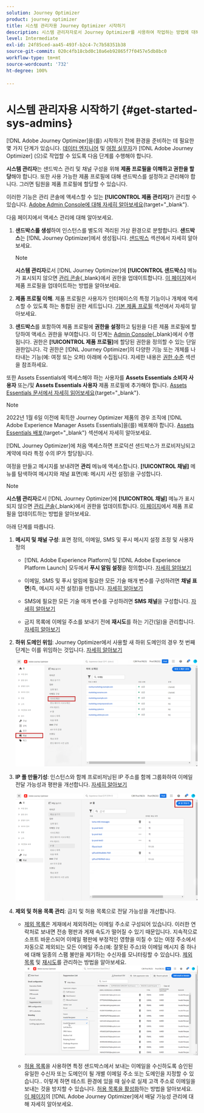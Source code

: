 ```yaml
---
solution: Journey Optimizer
product: journey optimizer
title: 시스템 관리자용 Journey Optimizer 시작하기
description: 시스템 관리자자로서 Journey Optimizer를 사용하여 작업하는 방법에 대해 자세히 알아보십시오
level: Intermediate
exl-id: 24f85ced-aa45-493f-b2c4-7c7b58351b38
source-git-commit: 020c4fb18cbd0c10a6eb92865f7f0457e5db8bc0
workflow-type: tm+mt
source-wordcount: '732'
ht-degree: 100%

---
```


# 시스템 관리자용 시작하기 {#get-started-sys-admins}

[!DNL Adobe Journey Optimizer]을(를) 시작하기 전에 환경을 준비하는 데 필요한 몇 가지 단계가 있습니다.  [데이터 엔지니어](data-engineer.md) 및 [여정 실무자](marketer.md)가 [!DNL Adobe Journey Optimizer] (으)로 작업할 수 있도록 다음 단계를 수행해야 합니다.


**시스템 관리자**&#x200B;는 샌드박스 관리 및 채널 구성을 위해 **제품 프로필을 이해하고 권한을 할당**&#x200B;해야 합니다. 또한 사용 가능한 제품 프로필에 대해 샌드박스를 설정하고 관리해야 합니다. 그러면 팀원을 제품 프로필에 할당할 수 있습니다.

이러한 기능은 관리 콘솔에 액세스할 수 있는 **[!UICONTROL 제품 관리자]**&#x200B;가 관리할 수 있습니다. [Adobe Admin Console에 대해 자세히 알아보세요](https://helpx.adobe.com/kr/enterprise/admin-guide.html){target=&quot;_blank&quot;}.

다음 페이지에서 액세스 관리에 대해 알아보세요.

1. **샌드박스를 생성**&#x200B;하여 인스턴스를 별도의 격리된 가상 환경으로 분할합니다. **샌드박스**&#x200B;는 [!DNL Journey Optimizer]에서 생성됩니다. [샌드박스](../../administration/sandboxes.md) 섹션에서 자세히 알아보세요.

   >[!NOTE]
   >**시스템 관리자**&#x200B;로서 [!DNL Journey Optimizer]에 **[!UICONTROL 샌드박스]** 메뉴가 표시되지 않으면 [관리 콘솔](https://adminconsole.adobe.com/){_blank}에서 권한을 업데이트합니다. [이 페이지](../../administration/permissions.md#edit-product-profile)에서 제품 프로필을 업데이트하는 방법을 알아보세요.

1. **제품 프로필 이해**. 제품 프로필은 사용자가 인터페이스의 특정 기능이나 개체에 액세스할 수 있도록 하는 통합된 권한 세트입니다. [기본 제품 프로필](../../administration/ootb-product-profiles.md) 섹션에서 자세히 알아보세요.

1. **샌드박스**&#x200B;를 포함하여 제품 프로필에 **권한을 설정**&#x200B;하고 팀원을 다른 제품 프로필에 할당하여 액세스 권한을 부여합니다. 이 단계는 [Admin Console](https://adminconsole.adobe.com/){_blank}에서 수행됩니다. 권한은 **[!UICONTROL 제품 프로필]**&#x200B;에 할당된 권한을 정의할 수 있는 단일 권한입니다. 각 권한은 [!DNL Journey Optimizer]의 다양한 기능 또는 개체를 나타내는 기능(예: 여정 또는 오퍼) 아래에 수집됩니다. 자세한 내용은 [권한 수준](../../administration/high-low-permissions.md) 섹션을 참조하세요.

또한 Assets Essentials에 액세스해야 하는 사용자를 **Assets Essentials 소비자 사용자** 또는/및 **Assets Essentials 사용자** 제품 프로필에 추가해야 합니다. [Assets Essentials 문서에서 자세히 읽어보세요](https://experienceleague.adobe.com/docs/experience-manager-assets-essentials/help/deploy-administer.html?lang=ko){target=&quot;_blank&quot;}.

>[!NOTE]
>2022년 1월 6일 이전에 획득한 Journey Optimizer 제품의 경우 조직에 [!DNL Adobe Experience Manager Assets Essentials]을(를) 배포해야 합니다. [Assets Essentials 배포](https://experienceleague.adobe.com/docs/experience-manager-assets-essentials/help/deploy-administer.html){target=&quot;_blank&quot;} 섹션에서 자세히 알아보세요.

[!DNL Journey Optimizer]에 처음 액세스하면 프로덕션 샌드박스가 프로비저닝되고 계약에 따라 특정 수의 IP가 할당됩니다.

여정을 만들고 메시지를 보내려면 **관리** 메뉴에 액세스합니다. **[!UICONTROL 채널]** 메뉴를 탐색하여 메시지와 채널 표면(예: 메시지 사전 설정)을 구성합니다.

>[!NOTE]
>**시스템 관리자**&#x200B;로서 [!DNL Journey Optimizer]에 **[!UICONTROL 채널]** 메뉴가 표시되지 않으면 [관리 콘솔](https://adminconsole.adobe.com/){_blank}에서 권한을 업데이트합니다. [이 페이지](../../administration/permissions.md#edit-product-profile)에서 제품 프로필을 업데이트하는 방법을 알아보세요.

아래 단계를 따릅니다.

1. **메시지 및 채널 구성**: 표면 정의, 이메일, SMS 및 푸시 메시지 설정 조정 및 사용자 정의

   * [!DNL Adobe Experience Platform] 및 [!DNL Adobe Experience Platform Launch] 모두에서 **푸시 알림 설정**&#x200B;을 정의합니다. [자세히 알아보기](../../push/push-gs.md)

   * 이메일, SMS 및 푸시 알림에 필요한 모든 기술 매개 변수를 구성하려면 **채널 표면**(즉, 메시지 사전 설정)을 만듭니다. [자세히 알아보기](../../configuration/channel-surfaces.md)

   * SMS에 필요한 모든 기술 매개 변수를 구성하려면 **SMS 채널**&#x200B;을 구성합니다. [자세히 알아보기](../../sms/sms-configuration.md)

   * 금지 목록에 이메일 주소를 보내기 전에 **재시도**&#x200B;를 하는 기간(일)을 관리합니다. [자세히 알아보기](../../configuration/manage-suppression-list.md)

1. **하위 도메인 위임**: Journey Optimizer에서 사용할 새 하위 도메인의 경우 첫 번째 단계는 이를 위임하는 것입니다. [자세히 알아보기](../../configuration/about-subdomain-delegation.md)

   ![](../assets/subdomain.png)

1. **IP 풀 만들기성**: 인스턴스와 함께 프로비저닝된 IP 주소를 함께 그룹화하여 이메일 전달 가능성과 평판을 개선합니다. [자세히 알아보기](../../configuration/ip-pools.md)

   ![](../assets/ip-pool.png)

1. **제외 및 허용 목록 관리**: 금지 및 허용 목록으로 전달 가능성을 개선합니다.

   * [제외 목록](../../reports/suppression-list.md)은 게재에서 제외하려는 이메일 주소로 구성되어 있습니다. 이러한 연락처로 보내면 전송 평판과 게재 속도가 떨어질 수 있기 때문입니다. 지속적으로 소프트 바운스되어 이메일 평판에 부정적인 영향을 미칠 수 있는 여정 주소에서 자동으로 제외되는 모든 이메일 주소(예: 잘못된 주소)와 이메일 메시지 중 하나에 대해 일종의 스팸 불만을 제기하는 수신자를 모니터링할 수 있습니다. [제외 목록](../../configuration/manage-suppression-list.md) 및 [재시도](../../configuration/retries.md)를 관리하는 방법을 알아보세요.
   ![](../assets/suppression-list-filtering-example.png)

   * [허용 목록](../../configuration/allow-list.md)을 사용하면 특정 샌드박스에서 보내는 이메일을 수신하도록 승인된 유일한 수신자 또는 도메인이 될 개별 이메일 주소 또는 도메인을 지정할 수 있습니다.. 이렇게 하면 테스트 환경에 있을 때 실수로 실제 고객 주소로 이메일을 보내는 것을 방지할 수 있습니다. [허용 목록을 활성화](../../configuration/allow-list.md)하는 방법을 알아보세요.
   [이 페이지](../../reports/deliverability.md)의 [!DNL Adobe Journey Optimizer]에서 배달 가능성 관리에 대해 자세히 알아보세요.
